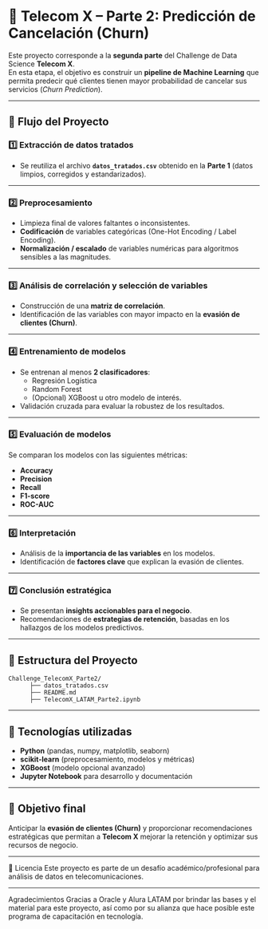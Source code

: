 # 🚀 Telecom X – Parte 2: Predicción de Cancelación (Churn)

Este proyecto corresponde a la **segunda parte** del Challenge de Data Science **Telecom X**.  
En esta etapa, el objetivo es construir un **pipeline de Machine Learning** que permita predecir qué clientes tienen mayor probabilidad de cancelar sus servicios (*Churn Prediction*).

---

## 📌 Flujo del Proyecto

### 1️⃣ Extracción de datos tratados
- Se reutiliza el archivo **`datos_tratados.csv`** obtenido en la **Parte 1** (datos limpios, corregidos y estandarizados).  

---

### 2️⃣ Preprocesamiento
- Limpieza final de valores faltantes o inconsistentes.  
- **Codificación** de variables categóricas (One-Hot Encoding / Label Encoding).  
- **Normalización / escalado** de variables numéricas para algoritmos sensibles a las magnitudes.  

---

### 3️⃣ Análisis de correlación y selección de variables
- Construcción de una **matriz de correlación**.  
- Identificación de las variables con mayor impacto en la **evasión de clientes (Churn)**.  

---

### 4️⃣ Entrenamiento de modelos
- Se entrenan al menos **2 clasificadores**:  
  - Regresión Logística  
  - Random Forest  
  - (Opcional) XGBoost u otro modelo de interés.  
- Validación cruzada para evaluar la robustez de los resultados.  

---

### 5️⃣ Evaluación de modelos
Se comparan los modelos con las siguientes métricas:  
- **Accuracy**  
- **Precision**  
- **Recall**  
- **F1-score**  
- **ROC-AUC**  

---

### 6️⃣ Interpretación
- Análisis de la **importancia de las variables** en los modelos.  
- Identificación de **factores clave** que explican la evasión de clientes.  

---

### 7️⃣ Conclusión estratégica
- Se presentan **insights accionables para el negocio**.  
- Recomendaciones de **estrategias de retención**, basadas en los hallazgos de los modelos predictivos.  

---

## 📂 Estructura del Proyecto
```
Challenge_TelecomX_Parte2/
      ├── datos_tratados.csv
      ├── README.md
      ├── TelecomX_LATAM_Parte2.ipynb
```
---

## 🧰 Tecnologías utilizadas
- **Python** (pandas, numpy, matplotlib, seaborn)  
- **scikit-learn** (preprocesamiento, modelos y métricas)  
- **XGBoost** (modelo opcional avanzado)  
- **Jupyter Notebook** para desarrollo y documentación  

---

## 🎯 Objetivo final
Anticipar la **evasión de clientes (Churn)** y proporcionar recomendaciones estratégicas que permitan a **Telecom X** mejorar la retención y optimizar sus recursos de negocio.  

---
📄 Licencia
Este proyecto es parte de un desafío académico/profesional para análisis de datos en telecomunicaciones.

---
Agradecimientos
Gracias a Oracle y Alura LATAM por brindar las bases y el material para este proyecto, así como por su alianza que hace posible este programa de capacitación en tecnología.

